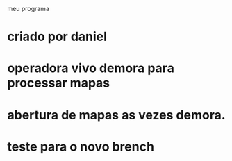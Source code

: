 meu programa
# criado por daniel
# operadora vivo demora para processar mapas
# abertura de mapas as vezes demora.
# teste para o novo brench